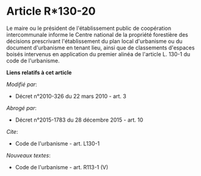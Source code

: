 # Article R*130-20

Le maire ou le président de l'établissement public de coopération intercommunale informe le Centre national de la propriété
forestière des décisions prescrivant l'établissement du plan local d'urbanisme ou du document d'urbanisme en tenant lieu,
ainsi que de classements d'espaces boisés intervenus en application du premier alinéa de l'article L. 130-1 du code de
l'urbanisme.

**Liens relatifs à cet article**

_Modifié par_:

  - Décret n°2010-326 du 22 mars 2010 - art. 3

_Abrogé par_:

  - Décret n°2015-1783 du 28 décembre 2015 - art. 10

_Cite_:

  - Code de l'urbanisme - art. L130-1

_Nouveaux textes_:

  - Code de l'urbanisme - art. R113-1 (V)
